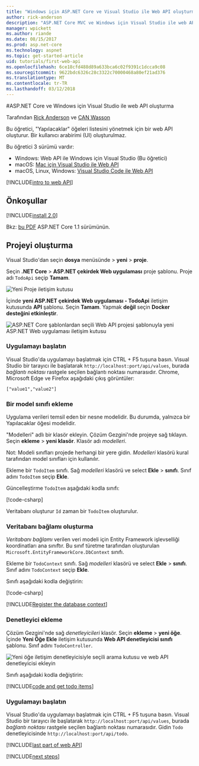 ```yaml
---
title: "Windows için ASP.NET Core ve Visual Studio ile Web API oluşturma"
author: rick-anderson
description: "ASP.NET Core MVC ve Windows için Visual Studio ile web API'si oluşturma"
manager: wpickett
ms.author: riande
ms.date: 08/15/2017
ms.prod: asp.net-core
ms.technology: aspnet
ms.topic: get-started-article
uid: tutorials/first-web-api
ms.openlocfilehash: 6ce18cfd488d89a633bca6c02f9391c1dcca9c08
ms.sourcegitcommit: 9622bdc6326c28c3322c70000468a80ef21ad376
ms.translationtype: MT
ms.contentlocale: tr-TR
ms.lasthandoff: 03/12/2018
---
```

#<a name="create-a-web-api-with-aspnet-core-and-visual-studio-for-windows"></a>ASP.NET Core ve Windows için Visual Studio ile web API oluşturma

Tarafından [Rick Anderson](https://twitter.com/RickAndMSFT) ve [CAN Wasson](https://github.com/mikewasson)

Bu öğretici, "Yapılacaklar" öğeleri listesini yönetmek için bir web API oluşturur. Bir kullanıcı arabirimi (UI) oluşturulmaz.

Bu öğretici 3 sürümü vardır:

* Windows: Web API ile Windows için Visual Studio (Bu öğretici)
* macOS: [Mac için Visual Studio ile Web API](xref:tutorials/first-web-api-mac)
* macOS, Linux, Windows: [Visual Studio Code ile Web API](xref:tutorials/web-api-vsc)

<!-- WARNING: The code AND images in this doc are used by uid: tutorials/web-api-vsc, tutorials/first-web-api-mac and tutorials/first-web-api. If you change any code/images in this tutorial, update uid: tutorials/web-api-vsc -->

[!INCLUDE[intro to web API](../includes/webApi/intro.md)]

## <a name="prerequisites"></a>Önkoşullar

[!INCLUDE[install 2.0](../includes/install2.0.md)]

Bkz: [bu PDF](https://github.com/aspnet/Docs/blob/master/aspnetcore/tutorials/first-web-api/_static/_webAPI.pdf) ASP.NET Core 1.1 sürümünün.

## <a name="create-the-project"></a>Projeyi oluşturma

Visual Studio'dan seçin **dosya** menüsünde > **yeni** > **proje**.

Seçin **.NET Core** >  **ASP.NET çekirdek Web uygulaması** proje şablonu. Proje adı `TodoApi` seçip **Tamam**.

![Yeni Proje iletişim kutusu](first-web-api/_static/new-project.png)

İçinde **yeni ASP.NET çekirdek Web uygulaması - TodoApi** iletişim kutusunda **API** şablonu. Seçin **Tamam**. Yapmak **değil** seçin **Docker desteğini etkinleştir**.

![ASP.NET Core şablonlardan seçili Web API projesi şablonuyla yeni ASP.NET Web uygulaması iletişim kutusu](first-web-api/_static/web-api-project.png)

### <a name="launch-the-app"></a>Uygulamayı başlatın

Visual Studio'da uygulamayı başlatmak için CTRL + F5 tuşuna basın. Visual Studio bir tarayıcı ile başlatarak `http://localhost:port/api/values`, burada *bağlantı noktası* rastgele seçilen bağlantı noktası numarasıdır. Chrome, Microsoft Edge ve Firefox aşağıdaki çıkış görüntüler:

```
["value1","value2"]
```

### <a name="add-a-model-class"></a>Bir model sınıfı ekleme

Uygulama verileri temsil eden bir nesne modelidir. Bu durumda, yalnızca bir Yapılacaklar öğesi modelidir.

"Modelleri" adlı bir klasör ekleyin. Çözüm Gezgini'nde projeye sağ tıklayın. Seçin **ekleme** > **yeni klasör**. Klasör adı *modelleri*.

Not: Modeli sınıfları projede herhangi bir yere gidin. *Modelleri* klasörü kural tarafından model sınıfları için kullanılır.

Ekleme bir `TodoItem` sınıfı. Sağ *modelleri* klasörü ve select **Ekle** > **sınıfı**. Sınıf adını `TodoItem` seçip **Ekle**.

Güncelleştirme `TodoItem` aşağıdaki kodla sınıfı:

[!code-csharp[](first-web-api/sample/TodoApi/Models/TodoItem.cs)]

Veritabanı oluşturur `Id` zaman bir `TodoItem` oluşturulur.

### <a name="create-the-database-context"></a>Veritabanı bağlamı oluşturma

*Veritabanı bağlamı* verilen veri modeli için Entity Framework işlevselliği koordinatları ana sınıftır. Bu sınıf türetme tarafından oluşturulan `Microsoft.EntityFrameworkCore.DbContext` sınıfı.

Ekleme bir `TodoContext` sınıfı. Sağ *modelleri* klasörü ve select **Ekle** > **sınıfı**. Sınıf adını `TodoContext` seçip **Ekle**.

Sınıfı aşağıdaki kodla değiştirin:

[!code-csharp[](first-web-api/sample/TodoApi/Models/TodoContext.cs)]

[!INCLUDE[Register the database context](../includes/webApi/register_dbContext.md)]

### <a name="add-a-controller"></a>Denetleyici ekleme

Çözüm Gezgini'nde sağ *denetleyicileri* klasör. Seçin **ekleme** > **yeni öğe**. İçinde **Yeni Öğe Ekle** iletişim kutusunda **Web API denetleyicisi sınıfı** şablonu. Sınıf adını `TodoController`.

![Yeni öğe iletişim denetleyicisiyle seçili arama kutusu ve web API denetleyicisi ekleyin](first-web-api/_static/new_controller.png)

Sınıfı aşağıdaki kodla değiştirin:

[!INCLUDE[code and get todo items](../includes/webApi/getTodoItems.md)]

### <a name="launch-the-app"></a>Uygulamayı başlatın

Visual Studio'da uygulamayı başlatmak için CTRL + F5 tuşuna basın. Visual Studio bir tarayıcı ile başlatarak `http://localhost:port/api/values`, burada *bağlantı noktası* rastgele seçilen bağlantı noktası numarasıdır. Gidin `Todo` denetleyicisinde `http://localhost:port/api/todo`.

[!INCLUDE[last part of web API](../includes/webApi/end.md)]

[!INCLUDE[next steps](../includes/webApi/next.md)]


